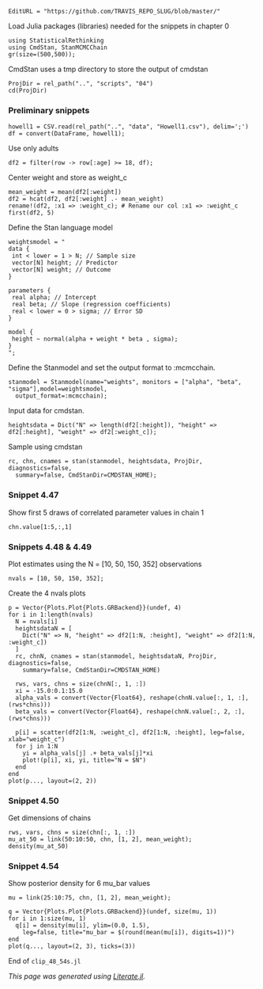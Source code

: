 ```@meta
EditURL = "https://github.com/TRAVIS_REPO_SLUG/blob/master/"
```

Load Julia packages (libraries) needed  for the snippets in chapter 0

```@example clip-48-54s
using StatisticalRethinking
using CmdStan, StanMCMCChain
gr(size=(500,500));
```

CmdStan uses a tmp directory to store the output of cmdstan

```@example clip-48-54s
ProjDir = rel_path("..", "scripts", "04")
cd(ProjDir)
```

### Preliminary snippets

```@example clip-48-54s
howell1 = CSV.read(rel_path("..", "data", "Howell1.csv"), delim=';')
df = convert(DataFrame, howell1);
```

Use only adults

```@example clip-48-54s
df2 = filter(row -> row[:age] >= 18, df);
```

Center weight and store as weight_c

```@example clip-48-54s
mean_weight = mean(df2[:weight])
df2 = hcat(df2, df2[:weight] .- mean_weight)
rename!(df2, :x1 => :weight_c); # Rename our col :x1 => :weight_c
first(df2, 5)
```

Define the Stan language model

```@example clip-48-54s
weightsmodel = "
data {
 int < lower = 1 > N; // Sample size
 vector[N] height; // Predictor
 vector[N] weight; // Outcome
}

parameters {
 real alpha; // Intercept
 real beta; // Slope (regression coefficients)
 real < lower = 0 > sigma; // Error SD
}

model {
 height ~ normal(alpha + weight * beta , sigma);
}
";
```

Define the Stanmodel and set the output format to :mcmcchain.

```@example clip-48-54s; continued = true
stanmodel = Stanmodel(name="weights", monitors = ["alpha", "beta", "sigma"],model=weightsmodel,
  output_format=:mcmcchain);
```

Input data for cmdstan.

```@example clip-48-54s
heightsdata = Dict("N" => length(df2[:height]), "height" => df2[:height], "weight" => df2[:weight_c]);
```

Sample using cmdstan

```@example clip-48-54s; continued = true
rc, chn, cnames = stan(stanmodel, heightsdata, ProjDir, diagnostics=false,
  summary=false, CmdStanDir=CMDSTAN_HOME);
```

### Snippet 4.47

Show first 5 draws of correlated parameter values in chain 1

```@example clip-48-54s
chn.value[1:5,:,1]
```

### Snippets 4.48 & 4.49

Plot estimates using the N = [10, 50, 150, 352] observations

```@example clip-48-54s
nvals = [10, 50, 150, 352];
```

Create the 4 nvals plots

```@example clip-48-54s
p = Vector{Plots.Plot{Plots.GRBackend}}(undef, 4)
for i in 1:length(nvals)
  N = nvals[i]
  heightsdataN = [
    Dict("N" => N, "height" => df2[1:N, :height], "weight" => df2[1:N, :weight_c])
  ]
  rc, chnN, cnames = stan(stanmodel, heightsdataN, ProjDir, diagnostics=false,
    summary=false, CmdStanDir=CMDSTAN_HOME)

  rws, vars, chns = size(chnN[:, 1, :])
  xi = -15.0:0.1:15.0
  alpha_vals = convert(Vector{Float64}, reshape(chnN.value[:, 1, :], (rws*chns)))
  beta_vals = convert(Vector{Float64}, reshape(chnN.value[:, 2, :], (rws*chns)))

  p[i] = scatter(df2[1:N, :weight_c], df2[1:N, :height], leg=false, xlab="weight_c")
  for j in 1:N
    yi = alpha_vals[j] .+ beta_vals[j]*xi
    plot!(p[i], xi, yi, title="N = $N")
  end
end
plot(p..., layout=(2, 2))
```

### Snippet 4.50

Get dimensions of chains

```@example clip-48-54s
rws, vars, chns = size(chn[:, 1, :])
mu_at_50 = link(50:10:50, chn, [1, 2], mean_weight);
density(mu_at_50)
```

### Snippet 4.54

Show posterior density for 6 mu_bar values

```@example clip-48-54s
mu = link(25:10:75, chn, [1, 2], mean_weight);

q = Vector{Plots.Plot{Plots.GRBackend}}(undef, size(mu, 1))
for i in 1:size(mu, 1)
  q[i] = density(mu[i], ylim=(0.0, 1.5),
    leg=false, title="mu_bar = $(round(mean(mu[i]), digits=1))")
end
plot(q..., layout=(2, 3), ticks=(3))
```

End of `clip_48_54s.jl`

*This page was generated using [Literate.jl](https://github.com/fredrikekre/Literate.jl).*

